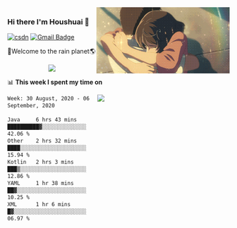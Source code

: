 <img  align='right' height="150" src="https://github.com/LikeRainDay/LikeRainDay/blob/master/pic/img_rain_1.gif?raw=true">



### Hi there I'm Houshuai :lemon:

[![csdn](https://img.shields.io/badge/-csdn-c14438?style=flat-square&logo=c&logoColor=white)](https://blog.csdn.net/qq_15807167)
[![Gmail Badge](https://img.shields.io/badge/-gmail-c14438?style=flat-square&logo=Gmail&logoColor=white&link=mailto:houshuai0816@gmail.com)](mailto:houshuai0816@gmail.com)

🚀Welcome to the rain planet🌎

<center>
<img align='center'  src="https://source.unsplash.com/random/1200x600">
</center>

📊 **This week I spent my time on**

<img align='right'   width="300" src="https://github-readme-stats.vercel.app/api?username=LikeRainDay&show_icons=true&title_color=fff&icon_color=79ff97&text_color=9f9f9f&bg_color=151515">

<!--START_SECTION:waka-->
```text
Week: 30 August, 2020 - 06 September, 2020

Java     6 hrs 43 mins   ██████████▓░░░░░░░░░░░░░░   42.06 % 
Other    2 hrs 32 mins   ████░░░░░░░░░░░░░░░░░░░░░   15.94 % 
Kotlin   2 hrs 3 mins    ███▒░░░░░░░░░░░░░░░░░░░░░   12.86 % 
YAML     1 hr 38 mins    ██▓░░░░░░░░░░░░░░░░░░░░░░   10.25 % 
XML      1 hr 6 mins     █▓░░░░░░░░░░░░░░░░░░░░░░░   06.97 % 
```
<!--END_SECTION:waka-->
